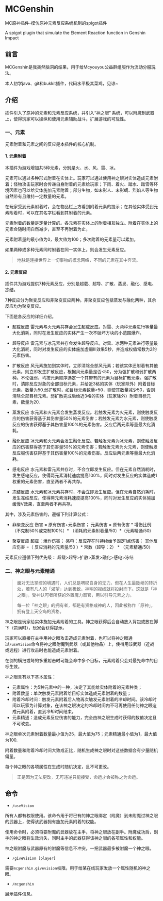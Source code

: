# MCGenshin 

MC原神插件-模仿原神元素反应系统机制的spigot插件

A spigot plugin that simulate the Element Reaction function in Genshin Impact

## 前言

MCGenshin是我突然脑洞的结果，用于给Mcyouyou公益群组服作为流动分服玩法。

本人初学java、git和bukkit插件，代码水平极其菜鸡，见谅~

## 介绍

插件引入了原神的元素和元素反应系统，并引入“神之眼” 系统，可以附魔到武器上，使得玩家可以操纵和使用元素辅助战斗，扩展游戏的可玩性。

### 一、元素

元素附着和元素之间的反应是本插件的核心机制。

#### 1. 元素附着

本插件为游戏增加共5种元素，分别是火、水、风、雷、冰。

元素可以通过多种形式附着在实体上。玩家可以通过使用神之眼对实体造成元素附着；怪物攻击玩家时会传递自身附着的元素给玩家；下雨、着火、踏水、踏雪等环境因素也可以给实体施加元素附着；部分生物，如末影人、末影螨、烈焰人等生物自然带有且维持一定数量的元素。

在玩家受到元素附着时，会在物品栏上方看到附着元素的提示；在其他实体受到元素附着时，可以在其名字栏看到其附着的元素。

元素附着的数量是定量计算的。各元素在实体上的附着相互独立。附着在实体上的元素会随时间自然减少，直至不再附着为止。

元素附着量的最小值为0，最大值为100；多次附着的元素量可以累加。

如果两种或多种元素同时附着在同一实体上，则会发生元素反应。

> 地脉是连接世界上一切事物的概念网络，不同的元素在其中奔流。

#### 2. 元素反应

插件共为游戏提供7种元素反应，分别是超载、超导、扩散、蒸发、融化、感电、冻结。

7种反应分为聚变反应和非聚变反应两种。非聚变反应包括蒸发与融化两种，其余反应均为聚变反应。

下面是各反应的详细介绍。

- 超载反应
  雷元素与火元素共存会发生超载反应。对雷、火两种元素进行等量最大化消耗，同时在发生反应的实体产生一次不破坏方块的小范围爆炸。

- 超导反应
  雷元素与冰元素共存会发生超导反应。对雷、冰两种元素进行等量最大化消耗，同时对发生反应的实体施加虚弱III效果5秒，并造成权值常数为2的元素伤害。

- 扩散反应
  风元素施加到实体时，立即清除全部风元素；若该实体还附着有其他元素，则立即发生扩散反应，根据风元素量是否<50，分为强扩散和弱扩散两种。不论强弱，均按元素顺序选定一个其带有的元素为目标扩散元素。强扩散时，清除反应对象的全部目标元素，并给近3格的实体（玩家除外）附着目标元素，数量为50.弱扩散时，如目标元素数量>50，则使其数量减少50，否则清除全部目标元素。弱扩散完成后给近3格的实体（玩家除外）附着目标元素，数量为20.

- 蒸发反应
  水元素和火元素会发生蒸发反应。若触发元素为火元素，则使触发反应的伤害获得基于其伤害量50%的元素伤害；若触发元素为水元素，则使触发反应的伤害获得基于其伤害量100%的元素伤害。反应后两元素等量最大化消耗。

- 融化反应
  冰元素和火元素会发生融化反应。若触发元素为冰元素，则使触发反应的伤害获得基于其伤害量50%的元素伤害；若触发元素为火元素，则使触发反应服伤害获得基于其伤害量100%的元素伤害。反应后两元素等量最大化消耗。

- 感电反应
  水元素和雷元素共存时，不会立即发生反应。但在元素自然消耗时，发生感电反应，使得两元素消耗速度提高100%，同时对发生反应的实体造成1权重的元素伤害，直至两者不再共存。

- 冻结反应
  水元素和冰元素共存时，不会立即发生反应。但在元素自然消耗时，发生冻结反应，使得两元素消耗速度提高100%，同时对发生反应的实体施加缓慢V效果，直至两者不再共存。

其中，涉及元素伤害的，遵循下列计算公式：

- 非聚变反应
  伤害 = 原有伤害+元素伤害；
  元素伤害 = 原有伤害 * 增伤比例（不克制50%或克制100%）* （消耗的元素附着量/50）*（元素精通/50）

- 聚变反应
  超载：爆炸伤害；
  感电：反应存在时持续给予固定1点伤害；
  其他反应伤害 =（ 反应消耗的元素量/50 ）* 常数（超导：2） * （元素精通/50）

元素反应遵循下列优先级：
超载>超导>扩散>蒸发>融化>感电>冻结



### 二、神之眼与元素精通

> 面对无法掌控的境遇时，人们总是喟叹自身的无力。但在人生最陡峭的转折处，若有凡人的「渴望」达到极致，神明的视线就将投射而下。这就是「神之眼」，受神认可者所获的外置魔力器官，用以引导元素之力。
>
> 每一位「神之眼」的拥有者，都是有资格成神的人，因此被称作「原神」，拥有登上天空岛的资格。

神之眼是玩家给实体施加元素附着的工具。神之眼获得后会自动放入背包或放在脚下（包满时），玩家会获得提示。

玩家可以直接在主手用神之眼攻击造成元素附着，也可以将神之眼通过`/useVision`命令将神之眼附魔到武器（或其他物品）上，使得用该武器（近战或远程）进行攻击时也能造成元素附着。

在剑的横扫或弩的多重射击时可能会命中多个目标，元素附着只会对最先命中的目标生效。

神之眼具有以下基本属性：

- 元素属性：为5种元素中的一种，决定了其能给实体附着的元素种类；
- 附着数量：单次触发元素附着给目标实体造成元素附着的数量；
- 附着冷却时间：触发元素附着后人物再次触发元素附着的冷却时间。该冷却时间以玩家为计算对象，在该神之眼决定的冷却时间内不可再使用任何神之眼造成元素附着，直到冷却时间结束。
- 元素精通：造成元素反应伤害的能力，完全由神之眼生成时获得的数值决定且不可改变。

神之眼单次元素附着数量最小值为25，最大值为75；元素精通最小值为1，最大值为100.

附着数量和附着冷却时间大致成正比，随机生成神之眼时对这些数据会有少量随机偏量。

每个神之眼的各项属性在生成时随机决定，且不可更改。

> 正是因为无法更改，无可违逆只能接受，命运才会被称之为命运。



## 命令

- `/useVision`

所有人都有权限使用。该命令用于将已有的神之眼绑定（附魔）到未附魔过神之眼的武器上，使得该武器拥有施加元素附着的权能。

使用命令时，必须将要附魔的武器放在主手，将神之眼放在副手。附魔成功后，副手的神之眼将生效消失，同时主手的武器获得该神之眼的各项属性和权能。

神之眼附魔与武器原有的附魔等信息不冲突，一把武器最多被附魔一个神之眼。

- `/giveVision [player]`

需要`mcgenshin.givevision`权限。用于给某在线玩家发放一个属性随机的神之眼。

- `/mcgenshin`

展示插件信息。



